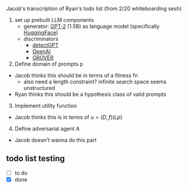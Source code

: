 Jacob's transcription of Ryan's todo list (from 2/20 whiteboarding sesh)
1. set up prebuilt LLM components
    - generator: [GPT-2](https://openai.com/blog/better-language-models/) (1.5B) as language model (specifically [HuggingFace](https://huggingface.co/gpt2))
    - discriminators
        - [detectGPT](https://github.com/eric-mitchell/detect-gpt)
        - [OpenAI](https://huggingface.co/roberta-base-openai-detector)
        - [GROVER](https://blog.allenai.org/counteracting-neural-disinformation-with-grover-6cf6690d463b)
2. Define domain of prompts p
- Jacob thinks this should be in terms of a fitness fn
    - also need a length constraint? infinite search space seems unstructured
- Ryan thinks this should be a hypothesis class of valid prompts
3. Implement utility function
- Jacob thinks this is in terms of $u = (D, f)(Lp)$
4. Define adversarial agent A
- Jacob doesn't wanna do this part

## todo list testing
- [ ] to do
- [x] done